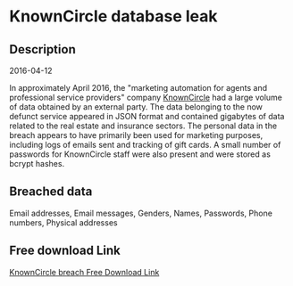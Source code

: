 # KnownCircle database leak

## Description

2016-04-12

In approximately April 2016, the &quot;marketing automation for agents and professional service providers&quot; company <a href="https://web.archive.org/web/20171020171534/https://knowncircle.com/" target="_blank" rel="noopener">KnownCircle</a> had a large volume of data obtained by an external party. The data belonging to the now defunct service appeared in JSON format and contained gigabytes of data related to the real estate and insurance sectors. The personal data in the breach appears to have primarily been used for marketing purposes, including logs of emails sent and tracking of gift cards. A small number of passwords for KnownCircle staff were also present and were stored as bcrypt hashes.

## Breached data

Email addresses, Email messages, Genders, Names, Passwords, Phone numbers, Physical addresses

## Free download Link

[KnownCircle breach Free Download Link](https://link-to.net/1229997/438.24664734967513/dynamic/?r=aHR0cHM6Ly93d3cubWVkaWFmaXJlLmNvbS92aWV3L1NDRE5aMlV0YlNyTnVpZy9rbm93bmNpcmNsZS5jb20vZmlsZQ==)